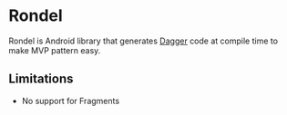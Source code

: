 # Rondel

Rondel is Android library that generates [Dagger](http://google.github.io/dagger/) code at compile time to make MVP pattern easy.

## Limitations
 * No support for Fragments
